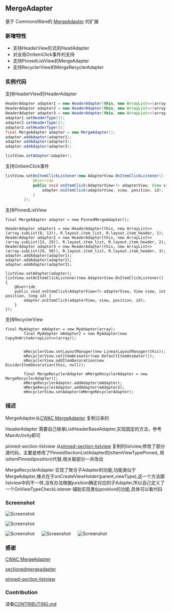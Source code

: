 ## MergeAdapter

基于 CommonsWare的 [MergeAdapter](https://github.com/commonsguy/cwac-merge) 的扩展
 
### 新增特性
 - 支持HeaderView形式的HeadAdapter
 - 对全局OnItemClick事件的支持
 - 支持PinnedListView的MergeAdapter
 - 支持RecyclerView的MergeRecyclerAdapter
 
 

### 实例代码

支持HeaderView的HeaderAdapter

```java
HeaderAdapter adapter1 = new HeaderAdapter(this, new ArrayList<>(array.subList(0, 8)), R.layout.item_list,R.layout.item_header);
HeaderAdapter adapter2 = new HeaderAdapter(this, new ArrayList<>(array.subList(8, 16)), R.layout.item_list,R.layout.item_header);
HeaderAdapter adapter3 = new HeaderAdapter(this, new ArrayList<>(array.subList(16, 30)), R.layout.item_list,R.layout.item_header);
adapter1.setHeaderType(1);
adapter2.setHeaderType(2);
adapter3.setHeaderType(3);
final MergeAdapter adapter = new MergeAdapter();
adapter.addAdapter(adapter1);
adapter.addAdapter(adapter2);
adapter.addAdapter(adapter3);

listView.setAdapter(adapter);
```


支持OnItemClick事件

```java
listView.setOnItemClickListener(new AdapterView.OnItemClickListener() {
            @Override
            public void onItemClick(AdapterView<?> adapterView, View view, int position, long id) {
                adapter.onItemClick(adapterView, view, position, id);
            }
        });
```


支持PinnedListView

```
final MergeAdapter adapter = new PinnedMergeAdapter();

HeaderAdapter adapter1 = new HeaderAdapter(this, new ArrayList<>(array.subList(0, 13)), R.layout.item_list, R.layout.item_header, 1);
HeaderAdapter adapter2 = new HeaderAdapter(this, new ArrayList<>(array.subList(13, 29)), R.layout.item_list, R.layout.item_header, 2);
HeaderAdapter adapter3 = new HeaderAdapter(this, new ArrayList<>(array.subList(29, 50)), R.layout.item_list, R.layout.item_header, 3);
adapter.addAdapter(adapter1);
adapter.addAdapter(adapter2);
adapter.addAdapter(adapter3);

listView.setAdapter(adapter);
listView.setOnItemClickListener(new AdapterView.OnItemClickListener() {
    @Override
    public void onItemClick(AdapterView<?> adapterView, View view, int position, long id) {
        adapter.onItemClick(adapterView, view, position, id);
    }
});
```


支持RecyclerView

```
final MyAdapter mAdapter = new MyAdapter(array);
        final MyAdapter mAdapter2 = new MyAdapter(new CopyOnWriteArrayList<>(array));


        mRecyclerView.setLayoutManager(new LinearLayoutManager(this));
        mRecyclerView.setItemAnimator(new DefaultItemAnimator());
        mRecyclerView.addItemDecoration(new DividerItemDecoration(this, null));

        final MergeRecyclerAdapter mMergeRecyclerAdapter = new MergeRecyclerAdapter();
        mMergeRecyclerAdapter.addAdapter(mAdapter);
        mMergeRecyclerAdapter.addAdapter(mAdapter2);
        mRecyclerView.setAdapter(mMergeRecyclerAdapter);

```

### 描述

MergeAdapter从[CWAC MergeAdapter](https://github.com/commonsguy/cwac-merge) 复制过来的

HeaderAdapter 需要自己继承ListHeaderBaseAdapter,实现固定的方法，参考MainActivity即可

pinned-section-listview 从[pinned-section-listview](https://github.com/beworker/pinned-section-listview) 复制的listview,修改了部分源代码，主要是修改了PinnedSectionListAdapter的isItemViewTypePinned, 用isItemPinned(position)代替,相关联部分一并改动

MergeRecyclerAdapter 实现了聚合子Adapter的功能,功能类似于MergeAdapter,难点在于onCreateViewHolder(parent,viewType),这一个方法跟listview中的不一样,没有办法根据position确定对应的子Adapter,所以自己定义了一个OnViewTypeCheckListener 辅助实现类似position的功能,具体可以看代码

### Screenshot

![Screenshot](art/mergeadapter_2016_08_28_001.png)

![Screenshot](art/merge_adaper_2016_09_06_001.png)

![Screenshot](art/device-2016-09-13-192233-mergeadapter.gif)&ensp; &ensp; ![Screenshot](art/device-2016-09-13-192330-pinned-mergeadapter.gif)&ensp; &ensp; ![Screenshot](art/device-2016-09-13-192408-recycler-mergeadapter.gif)



### 感谢
[CWAC MergeAdapter](https://github.com/commonsguy/cwac-merge)

[sectionedmergeadapter](https://github.com/abacritt/sectionedmergeadapter)

[pinned-section-listview](https://github.com/beworker/pinned-section-listview)

### Contribution

 请看[CONTRIBUTING.md](/CONTRIBUTING.md)

